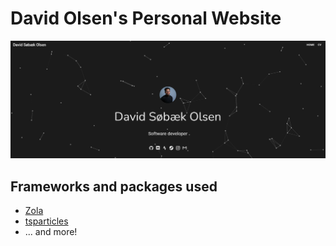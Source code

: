 # David Olsen's Personal Website
![Screenshot of the website](.gh/site-screenshot.png)

## Frameworks and packages used

- [Zola](https://getzola.org/)
- [tsparticles](https://github.com/matteobruni/tsparticles)
- ... and more!
